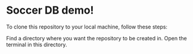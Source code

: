 # Soccer DB demo!

To clone this repository to your local machine, follow these steps:

Find a directory where you want the repository to be created in. Open the terminal in this directory.

